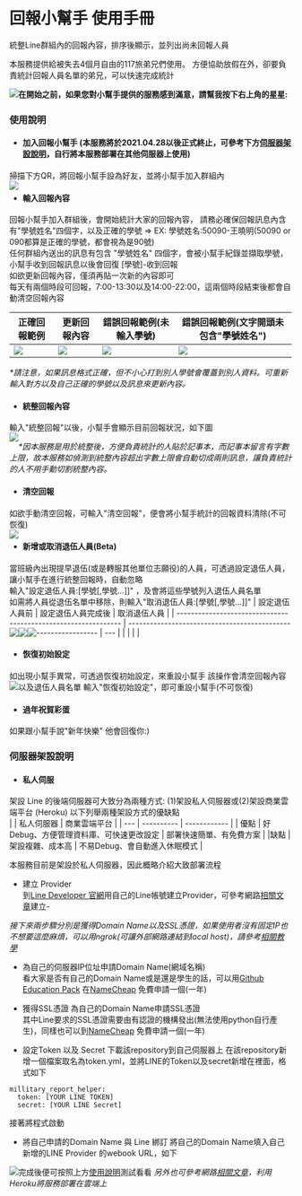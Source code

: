 # 回報小幫手 使用手冊

統整Line群組內的回報內容，排序後顯示，並列出尚未回報人員

本服務提供給被失去4個月自由的117旅弟兄們使用。
方便協助放假在外，卻要負責統計回報人員名單的弟兄，可以快速完成統計

__在開始之前，如果您對小幫手提供的服務感到滿意，請幫我按下右上角的星星:__
<img src="https://imgur.com/07tamUn.jpg" style="float:left" /> 

### 使用說明

- #### 加入回報小幫手 (本服務將於2021.04.28以後正式終止，可參考下方[伺服器架設說明](https://github.com/AllenChen0958/military_report/blob/special_squad_num/README.md#%E4%BC%BA%E6%9C%8D%E5%99%A8%E6%9E%B6%E8%A8%AD%E8%AA%AA%E6%98%8E)，自行將本服務部署在其他伺服器上使用)
掃描下方QR，將回報小幫手設為好友，並將小幫手加入群組內  
<img src="https://imgur.com/NCV8xaF.jpg" style="float:left" /> 

- #### 輸入回報內容
回報小幫手加入群組後，會開始統計大家的回報內容，
請務必確保回報訊息內含有"學號姓名"四個字，以及正確的學號 => EX: 學號姓名:50090-王曉明(50090 or 090都算是正確的學號，都會視為是90號)  
任何群組內送出的訊息有包含 "學號姓名" 四個字，會被小幫手紀錄並擷取學號，
小幫手收到回報訊息以後會回復 [學號]-收到回報  
如欲更新回報內容，僅須再貼一次新的內容即可  
每天有兩個時段可回報，7:00-13:30以及14:00-22:00，這兩個時段結束後都會自動清空回報內容

| 正確回報範例                                                   |更新回報內容 | 錯誤回報範例(未輸入學號)                                       | 錯誤回報範例(文字開頭未包含"學號姓名")                         |
| -------------------------------------------------------------- | --- | -------------------------------------------------------------- | -------------------------------------------------------------- |
| <img src="https://imgur.com/jfjAoWi.jpg" style="float:left" /> |  <img src="https://imgur.com/pwHkiyH.jpg" style="float:left" />   | <img src="https://imgur.com/iSfk9ar.jpg" style="float:left" /> | <img src="https://imgur.com/lcnvoJv.jpg" style="float:left" /> |

_*請注意，如果訊息格式正確，但不小心打到別人學號會覆蓋到別人資料。可重新輸入對方以及自己正確的學號以及訊息來更新內容。_ 


- #### 統整回報內容
輸入"統整回報"以後，小幫手會顯示目前回報狀況，如下圖  
<img src="https://imgur.com/K4H84JQ.jpg" style="float:left" />  

_*因本服務是用於統整後，方便負責統計的人貼於記事本，而記事本留言有字數上限，故本服務如偵測到統整內容超出字數上限會自動切成兩則訊息，讓負責統計的人不用手動切割統整內容。_

- #### 清空回報
如欲手動清空回報，可輸入"清空回報"，便會將小幫手統計的回報資料清除(不可恢復)  
<img src="https://imgur.com/FMB7VxN.jpg" style="float:left" />  

- #### 新增或取消退伍人員(Beta)
當班級內出現提早退伍(或是轉服其他單位志願役)的人員，可透過設定退伍人員，讓小幫手在進行統整回報時，自動忽略  
輸入"設定退伍人員:[學號[,學號...]]" ，及會將這些學號列入退伍人員名單  
如需將人員從退伍名單中移除，則輸入"取消退伍人員:[學號[,學號...]]"
| 設定退伍人員前  | 設定退伍人員完成後 | 取消退伍人員 |
| -------------------------------------------------------------- | -------------------------------------------------------------- | --- |
| <img src="https://imgur.com/RwStzZf.jpg" style="float:left" /> | <img src="https://imgur.com/MKkJoRi.jpg" style="float:left" /> |   <img src="https://imgur.com/UJmiVUw.jpg" style="float:left" />  |

- #### 恢復初始設定
如出現小幫手異常，可透過恢復初始設定，來重設小幫手
該操作會清空回報內容以及退伍人員名單
輸入"恢復初始設定"，即可重設小幫手(不可恢復)
<img src="https://imgur.com/AGxo4JQ.jpg" style="float:left" />

- #### 過年祝賀彩蛋
如果跟小幫手說"新年快樂"
他會回復你:)

### 伺服器架設說明

- #### 私人伺服
架設 Line 的後端伺服器可大致分為兩種方式: (1)架設私人伺服器或(2)架設商業雲端平台 (Heroku)
以下列舉兩種架設方式的優缺點  
|     | 私人伺服器 | 商業雲端平台 |
| --- | ---------- | ------------ |
| 優點 | 好Debug、方便管理資料庫、可快速更改設定 | 部署快速簡單、有免費方案 |
|缺點 | 架設複雜、成本高 | 不易Debug、會自動進入休眠模式 |


本服務目前是架設於私人伺服器，因此概略介紹大致部署流程  
- 建立 Provider  
到[Line Developer 官網](https://developers.line.biz/console/)用自己的Line帳號建立Provider，可參考網路[相關文章](https://github.com/yaoandy107/line-bot-tutorial#%E5%89%B5%E5%BB%BA-line-bot-%E9%A0%BB%E9%81%93)建立- 

_接下來兩步驟分別是獲得Domain Name以及SSL憑證，如果使用者沒有固定IP也不想要這麼麻煩，可以用ngrok(可讓外部網路連結到local host)，請參考[相關教學](https://ithelp.ithome.com.tw/articles/10229943)_
- 為自己的伺服器IP位址申請Domain Name(網域名稱)  
看大家是否有自己的Domain Name或是還是學生的話，可以用[Github Education Pack](https://education.github.com/pack/offers) 在[NameCheap](https://www.namecheap.com/cart/addtocart.aspx?producttype=ssl&product=positivessl&action=purchase&period=1-YEAR&qty=1) 免費申請一個(一年)

- 獲得SSL憑證
為自己的Domain Name申請SSL憑證  
其中Line要求的SSL憑證需要由有認證的機構發出(無法使用python自行產生)，同樣也可以到[NameCheap](https://www.namecheap.com/cart/addtocart.aspx?producttype=ssl&product=positivessl&action=purchase&period=1-YEAR&qty=1) 免費申請一個(一年)

- 設定Token 以及 Secret
下載該repository到自己伺服器上
在該repository新增一個檔案取名為token.yml，並將LINE的Token以及secret新增在裡面，格式如下  
```
millitary_report_helper: 
  token: [YOUR LINE TOKEN]
  secret: [YOUR LINE Secret]
```
接著將程式啟動  

- 將自己申請的Domain Name 與 Line 綁訂
將自己的Domain Name填入自己新增的LINE Provider 的webook URL，如下  
<img src="https://imgur.com/OckfG3h.jpg" style="float:left" />


完成後便可按照上方[使用說明](https://github.com/AllenChen0958/military_report#%E4%BD%BF%E7%94%A8%E8%AA%AA%E6%98%8E)測試看看 
_另外也可參考網路[相關文章](https://github.com/yaoandy107/line-bot-tutorial)，利用Heroku將服務部署在雲端上_

